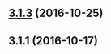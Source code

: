 <a name="3.1.3"></a>
## [3.1.3](https://github.com/iuap-design/tinper-neoui-polyfill/compare/v3.1.1...v3.1.3) (2016-10-25)



<a name="3.1.1"></a>
## 3.1.1 (2016-10-17)



